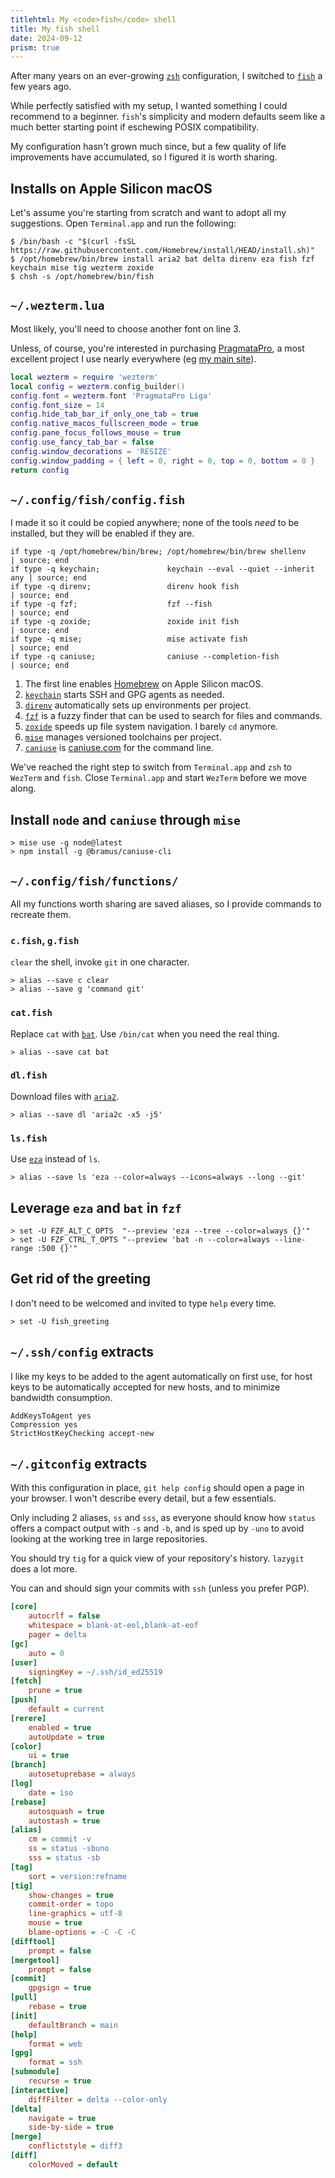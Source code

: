 ```yaml
---
titlehtml: My <code>fish</code> shell
title: My fish shell
date: 2024-09-12
prism: true
---
```


After many years on an ever-growing [`zsh`](https://zsh.sourceforge.io/) configuration,
I switched to [`fish`](https://fishshell.com/) a few years ago.

While perfectly satisfied with my setup, I wanted something I could recommend to a beginner.
`fish`'s simplicity and modern defaults seem like a much better starting point if eschewing POSIX compatibility.

My configuration hasn't grown much since, but a few quality of life improvements have accumulated, so I figured it is worth sharing.

## Installs on Apple Silicon macOS

Let's assume you're starting from scratch and want to adopt all my suggestions. Open `Terminal.app` and run the following:

```shell
$ /bin/bash -c "$(curl -fsSL https://raw.githubusercontent.com/Homebrew/install/HEAD/install.sh)"
$ /opt/homebrew/bin/brew install aria2 bat delta direnv eza fish fzf keychain mise tig wezterm zoxide
$ chsh -s /opt/homebrew/bin/fish
```

## `~/.wezterm.lua`

Most likely, you'll need to choose another font on line 3.

Unless, of course, you're interested in purchasing [PragmataPro](https://www.fsd.it/shop/fonts/pragmatapro/), a most excellent project I use nearly everywhere (eg [my main site](https://pcarrier.com)).

```lua
local wezterm = require 'wezterm'
local config = wezterm.config_builder()
config.font = wezterm.font 'PragmataPro Liga'
config.font_size = 14
config.hide_tab_bar_if_only_one_tab = true
config.native_macos_fullscreen_mode = true
config.pane_focus_follows_mouse = true
config.use_fancy_tab_bar = false
config.window_decorations = 'RESIZE'
config.window_padding = { left = 0, right = 0, top = 0, bottom = 0 }
return config
```

## `~/.config/fish/config.fish`

I made it so it could be copied anywhere; none of the tools _need_ to be installed, but they will be enabled if they are.

```shell
if type -q /opt/homebrew/bin/brew; /opt/homebrew/bin/brew shellenv       | source; end
if type -q keychain;               keychain --eval --quiet --inherit any | source; end
if type -q direnv;                 direnv hook fish                      | source; end
if type -q fzf;                    fzf --fish                            | source; end
if type -q zoxide;                 zoxide init fish                      | source; end
if type -q mise;                   mise activate fish                    | source; end
if type -q caniuse;                caniuse --completion-fish             | source; end
```

1. The first line enables [Homebrew](https://brew.sh/) on Apple Silicon macOS.
2. [`keychain`](https://www.funtoo.org/Funtoo:Keychain) starts SSH and GPG agents as needed.
3. [`direnv`](https://direnv.net/) automatically sets up environments per project.
4. [`fzf`](https://github.com/junegunn/fzf) is a fuzzy finder that can be used to search for files and commands.
5. [`zoxide`](https://github.com/ajeetdsouza/zoxide) speeds up file system navigation. I barely `cd` anymore.
6. [`mise`](https://github.com/mise-app/mise) manages versioned toolchains per project.
7. [`caniuse`](https://github.com/bramus/caniuse-cli) is [caniuse.com](https://caniuse.com/) for the command line.

We've reached the right step to switch from `Terminal.app` and `zsh` to `WezTerm` and `fish`.
Close `Terminal.app` and start `WezTerm` before we move along.

## Install `node` and `caniuse` through `mise`

```shell
> mise use -g node@latest
> npm install -g @bramus/caniuse-cli
```

## `~/.config/fish/functions/`

All my functions worth sharing are saved aliases, so I provide commands to recreate them.

### `c.fish`, `g.fish`

`clear` the shell, invoke `git` in one character.

```shell
> alias --save c clear
> alias --save g 'command git'
```

### `cat.fish`

Replace `cat` with [`bat`](https://github.com/sharkdp/bat). Use `/bin/cat` when you need the real thing.

```shell
> alias --save cat bat
```

### `dl.fish`

Download files with [`aria2`](https://aria2.github.io/).

```shell
> alias --save dl 'aria2c -x5 -j5'
```

### `ls.fish`

Use [`eza`](https://github.com/eza-community/eza) instead of `ls`.

```shell
> alias --save ls 'eza --color=always --icons=always --long --git'
```

## Leverage `eza` and `bat` in `fzf`

```shell
> set -U FZF_ALT_C_OPTS  "--preview 'eza --tree --color=always {}'"
> set -U FZF_CTRL_T_OPTS "--preview 'bat -n --color=always --line-range :500 {}'"
```

## Get rid of the greeting

I don't need to be welcomed and invited to type `help` every time.

```shell
> set -U fish_greeting
```

## `~/.ssh/config` extracts

I like my keys to be added to the agent automatically on first use, for host keys to be automatically accepted for new hosts, and to minimize bandwidth consumption.

```ssh
AddKeysToAgent yes
Compression yes
StrictHostKeyChecking accept-new
```

## `~/.gitconfig` extracts

With this configuration in place, `git help config` should open a page in your browser. I won't describe every detail, but a few essentials.

Only including 2 aliases, `ss` and `sss`, as everyone should know how `status` offers a compact output with `-s` and `-b`, and is sped up by `-uno` to avoid looking at the working tree in large repositories.

You should try `tig` for a quick view of your repository's history. `lazygit` does a lot more.

You can and should sign your commits with `ssh` (unless you prefer PGP).

```ini
[core]
	autocrlf = false
	whitespace = blank-at-eol,blank-at-eof
	pager = delta
[gc]
	auto = 0
[user]
	signingKey = ~/.ssh/id_ed25519
[fetch]
	prune = true
[push]
	default = current
[rerere]
	enabled = true
	autoUpdate = true
[color]
	ui = true
[branch]
	autosetuprebase = always
[log]
	date = iso
[rebase]
	autosquash = true
	autostash = true
[alias]
	cm = commit -v
	ss = status -sbuno
	sss = status -sb
[tag]
	sort = version:refname
[tig]
	show-changes = true
	commit-order = topo
	line-graphics = utf-8
	mouse = true
	blame-options = -C -C -C
[difftool]
	prompt = false
[mergetool]
	prompt = false
[commit]
	gpgsign = true
[pull]
	rebase = true
[init]
	defaultBranch = main
[help]
	format = web
[gpg]
	format = ssh
[submodule]
	recurse = true
[interactive]
	diffFilter = delta --color-only
[delta]
	navigate = true
	side-by-side = true
[merge]
	conflictstyle = diff3
[diff]
	colorMoved = default
```
